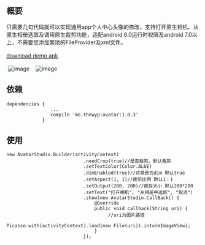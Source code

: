 ## 概要
只需要几句代码就可以实现通用app个人中心头像的修改，支持打开原生相机、从原生相册选取及调用原生裁剪功能，适配android 6.0运行时权限及android 7.0以上，不需要您添加繁琐的FileProvider及xml文件。
<br/>
<br/>
[download demo apk](https://raw.githubusercontent.com/thewyp/AvatarStudio/master/app-debug.apk)
<br/>
<br/>
&nbsp;![image](https://github.com/thewyp/AvatarStudio/blob/master/preview/pre1.jpg) &nbsp;&nbsp; ![image](https://github.com/thewyp/AvatarStudio/blob/master/preview/pre2.jpg)
## 依赖
<pre><code>dependencies {
                ...
                compile 'me.thewyp:avatar:1.0.3'
             }</code></pre>


## 使用
 <pre><code>new AvatarStudio.Builder(activityContext)
                            .needCrop(true)//是否裁剪，默认裁剪
                            .setTextColor(Color.BLUE)
                            .dimEnabled(true)//背景是否dim 默认true
                            .setAspect(1, 1)//裁剪比例 默认1：1
                            .setOutput(200, 200)//裁剪大小 默认200*200
                            .setText("打开相机", "从相册中选取", "取消")
                            .show(new AvatarStudio.CallBack() {
                                @Override
                                public void callback(String uri) {
                                     //uri为图片路径
                                     Picasso.with(activityContext).load(new File(uri)).into(mImageView);
                                }
                            });
</code></pre>
